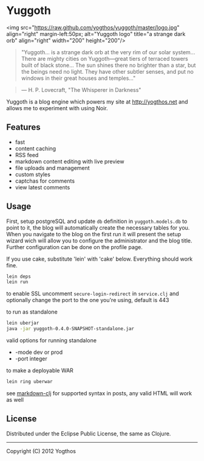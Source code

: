 # Yuggoth

<img src="https://raw.github.com/yogthos/yuggoth/master/logo.jpg" align="right" margin-left:50px;
 alt="Yuggoth logo" title="a strange dark orb" align="right" width="200" height="200"/>
 
>"Yuggoth... is a strange dark orb at the very rim of our solar system... 
>There are mighty cities on Yuggoth—great tiers of terraced towers built of black stone... 
>The sun shines there no brighter than a star, but the beings need no light. 
>They have other subtler senses, and put no windows in their great houses and temples..."

> — H. P. Lovecraft, &quot;The Whisperer in Darkness&quot;


Yuggoth is a blog engine which powers my site at http://yogthos.net and allows me to experiment with using Noir.   

## Features

* fast
* content caching
* RSS feed
* markdown content editing with live preview
* file uploads and management
* custom styles
* captchas for comments
* view latest comments

## Usage

First, setup postgreSQL and update `db` definition in `yuggoth.models.db` to point to it, the blog will automatically create the necessary tables for you. 
When you navigate to the blog on the first run it will present the setup wizard wich will allow you to configure the administrator and the blog title.
Further configuration can be done on the profile page.   

If you use cake, substitute 'lein' with 'cake' below. Everything should work fine.

```bash
lein deps
lein run
```

to enable SSL uncomment `secure-login-redirect` in `service.clj` and optionally change the port to the one you're using, default is 443

to run as standalone
```bash
lein uberjar
java -jar yuggoth-0.4.0-SNAPSHOT-standalone.jar
```

valid options for running standalone

* -mode dev or prod
* -port integer

to make a deployable WAR
```bash
lein ring uberwar
```



see [markdown-clj](https://github.com/yogthos/markdown-clj) for supported syntax in posts, any valid HTML will work as well

 
## License

Distributed under the Eclipse Public License, the same as Clojure.

***
Copyright (C) 2012 Yogthos

